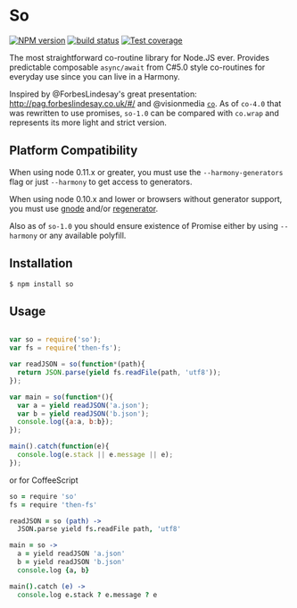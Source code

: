 So
==

  [![NPM version][npm-image]][npm-url]
  [![build status][travis-image]][travis-url]
  [![Test coverage][coveralls-image]][coveralls-url]

The most straightforward co-routine library for Node.JS ever.
Provides predictable composable `async/await` from C#5.0 style
co-routines for everyday use since you can live in a Harmony.

Inspired by @ForbesLindesay's great presentation: http://pag.forbeslindesay.co.uk/#/
and @visionmedia [`co`](https://github.com/visionmedia/co).
As of `co-4.0` that was rewritten to use promises, `so-1.0` can be compared with `co.wrap`
and represents its more light and strict version.

## Platform Compatibility

  When using node 0.11.x or greater, you must use the `--harmony-generators`
  flag or just `--harmony` to get access to generators.

  When using node 0.10.x and lower or browsers without generator support,
  you must use [gnode](https://github.com/TooTallNate/gnode) and/or [regenerator](http://facebook.github.io/regenerator/).

  Also as of `so-1.0` you should ensure existence of Promise either by using `--harmony` or any available polyfill.

## Installation

```
$ npm install so
```

## Usage

```js

var so = require('so');
var fs = require('then-fs');

var readJSON = so(function*(path){
  return JSON.parse(yield fs.readFile(path, 'utf8'));
});

var main = so(function*(){
  var a = yield readJSON('a.json');
  var b = yield readJSON('b.json');
  console.log({a:a, b:b});
});

main().catch(function(e){
  console.log(e.stack || e.message || e);
});
```

or for CoffeeScript

```coffeescript
so = require 'so'
fs = require 'then-fs'

readJSON = so (path) ->
  JSON.parse yield fs.readFile path, 'utf8'

main = so ->
  a = yield readJSON 'a.json'
  b = yield readJSON 'b.json'
  console.log {a, b}

main().catch (e) ->
  console.log e.stack ? e.message ? e
```

[npm-image]: https://img.shields.io/npm/v/so.svg?style=flat
[npm-url]: https://npmjs.org/package/so
[travis-image]: https://img.shields.io/travis/Artazor/so.svg?style=flat
[travis-url]: https://travis-ci.org/Artazor/so
[coveralls-image]: https://img.shields.io/coveralls/Artazor/so.svg?style=flat
[coveralls-url]: https://coveralls.io/r/Artazor/so
